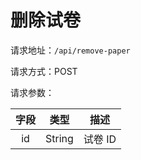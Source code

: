 # 删除试卷

请求地址：`/api/remove-paper`

请求方式：POST

请求参数：

| 字段 | 类型   | 描述 |
| :---:  | :----: | :----: |
| id | String | 试卷 ID |